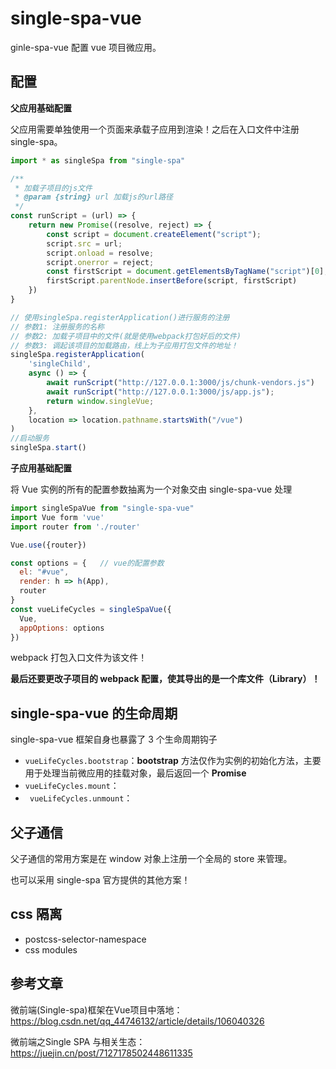# single-spa-vue

ginle-spa-vue 配置 vue 项目微应用。

## 配置

**父应用基础配置**

父应用需要单独使用一个页面来承载子应用到渲染！之后在入口文件中注册 single-spa。

```js
import * as singleSpa from "single-spa"

/**
 * 加载子项目的js文件
 * @param {string} url 加载js的url路径 
 */
const runScript = (url) => {
    return new Promise((resolve, reject) => {
        const script = document.createElement("script");
        script.src = url;
        script.onload = resolve;
        script.onerror = reject;
        const firstScript = document.getElementsByTagName("script")[0];
        firstScript.parentNode.insertBefore(script, firstScript)
    })
}

// 使用singleSpa.registerApplication()进行服务的注册 
// 参数1: 注册服务的名称
// 参数2: 加载子项目中的文件(就是使用webpack打包好后的文件)
// 参数3: 调起该项目的加载路由，线上为子应用打包文件的地址！
singleSpa.registerApplication(
    'singleChild',
    async () => {
        await runScript("http://127.0.0.1:3000/js/chunk-vendors.js")
        await runScript("http://127.0.0.1:3000/js/app.js");
        return window.singleVue;
    },
    location => location.pathname.startsWith("/vue")
)
//启动服务
singleSpa.start()
```

**子应用基础配置**

将 Vue 实例的所有的配置参数抽离为一个对象交由 single-spa-vue 处理

```js
import singleSpaVue from "single-spa-vue"
import Vue form 'vue'
import router from './router'

Vue.use({router})

const options = {   // vue的配置参数
  el: "#vue",
  render: h => h(App),
  router
}
const vueLifeCycles = singleSpaVue({
  Vue,
  appOptions: options
})
```

webpack 打包入口文件为该文件！

**最后还要更改子项目的 webpack 配置，使其导出的是一个库文件（Library）！**

## single-spa-vue 的生命周期

single-spa-vue 框架自身也暴露了 3 个生命周期钩子

- `vueLifeCycles.bootstrap`：**bootstrap** 方法仅作为实例的初始化方法，主要用于处理当前微应用的挂载对象，最后返回一个 **Promise** 
- `vueLifeCycles.mount`：
- ` vueLifeCycles.unmount`：

## 父子通信

父子通信的常用方案是在 window 对象上注册一个全局的  store 来管理。

也可以采用 single-spa 官方提供的其他方案！

## css 隔离

- postcss-selector-namespace
- css modules

## 参考文章

微前端(Single-spa)框架在Vue项目中落地：https://blog.csdn.net/qq_44746132/article/details/106040326

微前端之Single SPA 与相关生态：https://juejin.cn/post/7127178502448611335